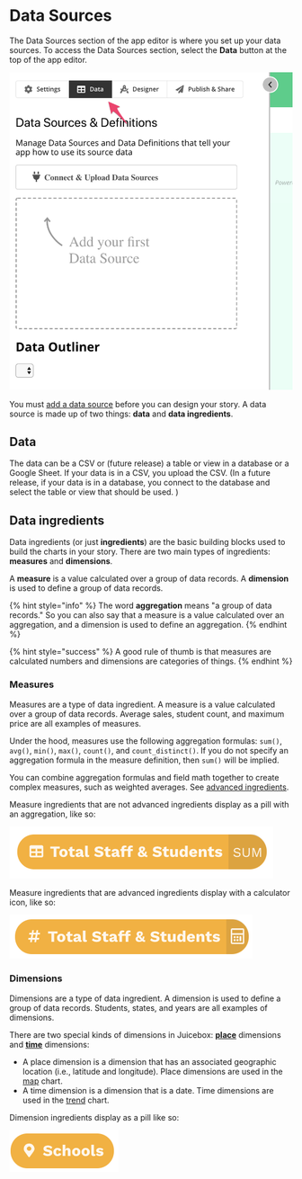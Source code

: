 # Data Sources

The Data Sources section of the app editor is where you set up your data sources. To access the Data Sources section, select the **Data** button at the top of the app editor. 

![Select Data to access Data Sources section](../../.gitbook/assets/image%20%2821%29.png)

You must [add a data source](loading-data.md) before you can design your story. A data source is made up of two things:  **data** and **data ingredients**.

## Data

The data can be a CSV or \(future release\) a table or view in a database or a Google Sheet. If your data is in a CSV, you upload the CSV. \(In a future release, if your data is in a database, you connect to the database and select the table or view that should be used. \)

## Data ingredients

Data ingredients \(or just **ingredients**\) are the basic building blocks used to build the charts in your story. There are two main types of ingredients: **measures** and **dimensions**. 

A **measure** is a value calculated over a group of data records. A **dimension** is used to define a group of data records.

{% hint style="info" %}
The word **aggregation** means "a group of data records." So you can also say that a measure is a value calculated over an aggregation, and a dimension is used to define an aggregation. 
{% endhint %}

{% hint style="success" %}
A good rule of thumb is that measures are calculated numbers and dimensions are categories of things. 
{% endhint %}

### Measures

Measures are a type of data ingredient. A measure is a value calculated over a group of data records. Average sales, student count, and maximum price are all examples of measures. 

Under the hood, measures use the following aggregation formulas: `sum()`, `avg()`, `min()`, `max()`, `count()`, and `count_distinct()`. If you do not specify an aggregation formula in the measure definition, then `sum()` will be implied. 

You can combine aggregation formulas and field math together to create complex measures, such as weighted averages. See [advanced ingredients](adding-ingredients/#advanced-ingredients).

Measure ingredients that are not advanced ingredients display as a pill with an aggregation, like so: 

![Measure ingredient with the sum\(\) aggregation](../../.gitbook/assets/image%20%2897%29.png)

Measure ingredients that are advanced ingredients display with a calculator icon, like so:

![Measure ingredient that is an advanced ingredient](../../.gitbook/assets/image%20%2895%29.png)

### Dimensions

Dimensions are a type of data ingredient. A dimension is used to define a group of data records. Students, states, and years are all examples of dimensions.

There are two special kinds of dimensions in Juicebox: [**place**](https://juicebox.gitbook.io/juicebox/authoring-apps/data-sources/add-a-data-source#place-ingredient) dimensions and [**time**](https://juicebox.gitbook.io/juicebox/authoring-apps/data-sources/add-a-data-source#time-ingredient) dimensions:

* A place dimension is a dimension that has an associated geographic location \(i.e., latitude and longitude\). Place dimensions are used in the [map](../story-designer/charts/map.md) chart. 
* A time dimension is a dimension that is a date. Time dimensions are used in the [trend](../story-designer/charts/trend.md) chart. 

Dimension ingredients display as a pill like so:

![Dimension ingredient](../../.gitbook/assets/image%20%2894%29.png)

